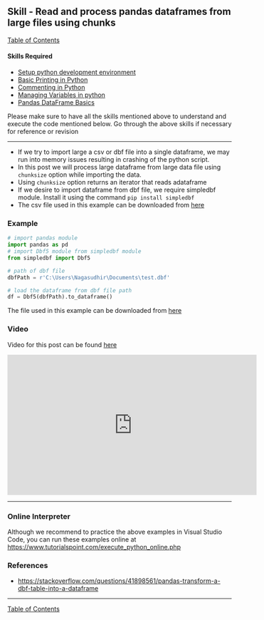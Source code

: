 ## Skill - Read and process pandas dataframes from large files using chunks
[Table of Contents](https://nagasudhir.blogspot.com/2020/04/taming-python-table-of-contents.html)

#### Skills Required
* [Setup python development environment](https://nagasudhir.blogspot.com/2020/04/setup-python-development-environment_14.html)
* [Basic Printing in Python](https://nagasudhir.blogspot.com/2020/04/basic-printing-in-python.html)
* [Commenting in Python](https://nagasudhir.blogspot.com/2020/04/comments-in-python.html)
* [Managing Variables in python](https://nagasudhir.blogspot.com/2020/04/managing-variables-in-python.html)
* [Pandas DataFrame Basics](https://nagasudhir.blogspot.com/2020/05/pandas-dataframe-basics.html)

Please make sure to have all the skills mentioned above to understand and execute the code mentioned below. Go through the above skills if necessary for reference or revision

<hr/>

* If we try to import large a csv or dbf file into a single dataframe, we may run into memory issues resulting in crashing of the python script.
* In this post we will process large dataframe from large data file using ```chunksize``` option while importing the data.
*  Using ```chunksize``` option returns an iterator that reads adataframe  
* If we desire to import dataframe from dbf file, we require simpledbf module. Install it using the command `pip install simpledbf`
* The csv file used in this example can be downloaded from [here](https://www.kaggle.com/mczielinski/bitcoin-historical-data)



### Example
```python
# import pandas module
import pandas as pd
# import Dbf5 module from simpledbf module
from simpledbf import Dbf5

# path of dbf file
dbfPath = r'C:\Users\Nagasudhir\Documents\test.dbf'

# load the dataframe from dbf file path
df = Dbf5(dbfPath).to_dataframe()
```
The file used in this example can be downloaded from [here](https://github.com/nagasudhirpulla/taming_python/raw/master/blog/skills/assets/data/marks.dbf)

### Video
Video for this post can be found [here](https://youtu.be/mRDpAQrb5cw)

<iframe width="560" height="315" src="https://www.youtube.com/embed/mRDpAQrb5cw" frameborder="0" allow="accelerometer; autoplay; clipboard-write; encrypted-media; gyroscope; picture-in-picture" allowfullscreen></iframe>

<hr/>

### Online Interpreter
Although we recommend to practice the above examples in Visual Studio Code, you can run these examples online at https://www.tutorialspoint.com/execute_python_online.php

### References
* https://stackoverflow.com/questions/41898561/pandas-transform-a-dbf-table-into-a-dataframe

<hr/>

[Table of Contents](https://nagasudhir.blogspot.com/2020/04/taming-python-table-of-contents.html)




<!--stackedit_data:
eyJoaXN0b3J5IjpbLTQ1MTAwMjIxNl19
-->